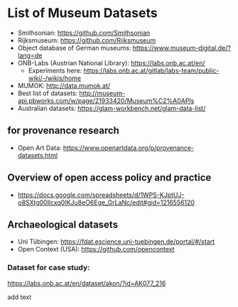# List of Museum Datasets

* Smithsonian: https://github.com/Smithsonian
* Rijksmuseum: https://github.com/Rijksmuseum
* Object database of German museums: https://www.museum-digital.de/?lang=de
* ONB-Labs (Austrian National Library): https://labs.onb.ac.at/en/
  * Experiments here: https://labs.onb.ac.at/gitlab/labs-team/public-wiki/-/wikis/home
* MUMOK: http://data.mumok.at/
* Best list of datasets: http://museum-api.pbworks.com/w/page/21933420/Museum%C2%A0APIs
* Australian datasets: https://glam-workbench.net/glam-data-list/

## for provenance research
* Open Art Data: https://www.openartdata.org/p/provenance-datasets.html


## Overview of open access policy and practice
* https://docs.google.com/spreadsheets/d/1WPS-KJptUJ-o8SXtg00llcxq0IKJu8eO6Ege_GrLaNc/edit#gid=1216556120

## Archaeological datasets
* Uni Tübingen: https://fdat.escience.uni-tuebingen.de/portal/#/start
* Open Context (USA): https://github.com/opencontext


### Dataset for case study:
https://labs.onb.ac.at/en/dataset/akon/?id=AK077_216

add text
